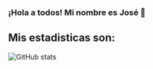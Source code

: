 ### ¡Hola a todos! Mi nombre es José 👋

## Mis estadisticas son:

![GitHub stats](https://github-readme-stats.vercel.app/api?username=JesusArellano16&show_icons=true&theme=radical)